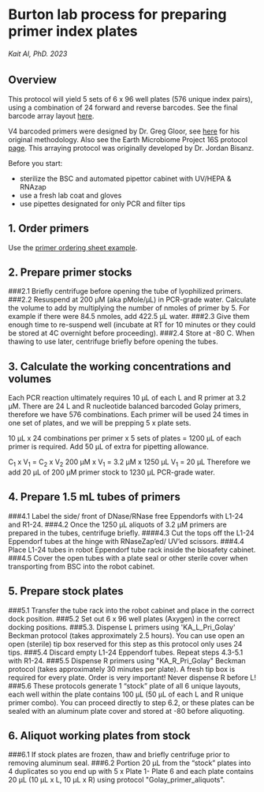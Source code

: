 # Burton lab process for preparing primer index plates
###### Kait Al, PhD. 2023


## Overview
This protocol will yield 5 sets of 6 x 96 well plates (576 unique index pairs), using a combination of 24 forward and reverse barcodes. See the final barcode array layout [here](../Amplicon_SOPs/V4_primers_GolayBarcodes_Plates.xlsx).

V4 barcoded primers were designed by Dr. Greg Gloor, see [here](https://github.com/ggloor/miseq_bin/blob/master/Illumina_SOP.pdf) for his original methodology.
Also see the Earth Microbiome Project 16S protocol [page](https://earthmicrobiome.org/protocols-and-standards/16s/).
This arraying protocol was originally developed by Dr. Jordan Bisanz.

Before you start: 
- sterilize the BSC and automated pipettor cabinet with UV/HEPA & RNAzap
- use a fresh lab coat and gloves
- use pipettes designated for only PCR and filter tips


## 1. Order primers
Use the [primer ordering sheet example](../Amplicon_SOPs/Golay_indexed_primers_ordering_template.xlsx). 

## 2. Prepare primer stocks
###2.1 Briefly centrifuge before opening the tube of lyophilized primers. 
###2.2 Resuspend at 200 μM (aka pMole/μL) in PCR-grade water. Calculate the volume to add by multiplying the number of nmoles of primer by 5. For example if there were 84.5 nmoles, add 422.5 μL water.
###2.3 Give them enough time to re-suspend well (incubate at RT for 10 minutes or they could be stored at 4C overnight before proceeding).
###2.4 Store at -80 C. When thawing to use later, centrifuge briefly before opening the tubes.

## 3. Calculate the working concentrations and volumes
Each PCR reaction ultimately requires 10 μL of each L and R primer at 3.2 μM. There are 24 L and R nucleotide balanced barcoded Golay primers, therefore we have 576 combinations. Each primer will be used 24 times in one set of plates, and we will be prepping 5 x plate sets.

10 μL x 24 combinations per primer x 5 sets of plates = 1200 μL of each primer is required. Add 50 μL of extra for pipetting allowance. 

C<sub>1</sub> x V<sub>1</sub> = C<sub>2</sub> x V<sub>2</sub>
200 μM x V<sub>1</sub> = 3.2 μM x 1250 μL
V<sub>1</sub> = 20 μL
Therefore we add 20 μL of 200 μM primer stock to 1230 μL PCR-grade water.

## 4. Prepare 1.5 mL tubes of primers
###4.1 Label the side/ front of DNase/RNase free Eppendorfs with L1-24 and R1-24.
###4.2 Once the 1250 µL aliquots of 3.2 µM primers are prepared in the tubes, centrifuge briefly.
####4.3 Cut the tops off the L1-24 Eppendorf tubes at the hinge with RNaseZap’ed/ UV’ed scissors.
###4.4 Place L1-24 tubes in robot Eppendorf tube rack inside the biosafety cabinet.
###4.5 Cover the open tubes with a plate seal or other sterile cover when transporting from BSC into the robot cabinet.

## 5. Prepare stock plates
###5.1 Transfer the tube rack into the robot cabinet and place in the correct dock position.
###5.2 Set out 6 x 96 well plates (Axygen) in the correct docking positions.
###5.3. Dispense L primers using 'KA_L_Pri_Golay' Beckman protocol (takes approximately 2.5 hours). You can use open an open (sterile) tip box reserved for this step as this protocol only uses 24 tips.
###5.4 Discard empty L1-24 Eppendorf tubes. Repeat steps 4.3-5.1 with R1-24.
###5.5 Dispense R primers using "KA_R_Pri_Golay" Beckman protocol (takes approximately 30 minutes per plate). A fresh tip box is required for every plate. Order is very important! Never dispense R before L!
###5.6 These protocols generate 1 “stock” plate of all 6 unique layouts, each well within the plate contains 100 µL (50 µL of each L and R unique primer combo). You can proceed directly to step 6.2, or these plates can be sealed with an aluminum plate cover and stored at -80 before aliquoting.

## 6. Aliquot working plates from stock
###6.1 If stock plates are frozen, thaw and briefly centrifuge prior to removing aluminum seal.
###6.2 Portion 20 µL from the “stock” plates into 4 duplicates so you end up with 5 x Plate 1- Plate 6 and each plate contains 20 µL (10 µL x  L, 10 µL x R) using protocol "Golay_primer_aliquots".






